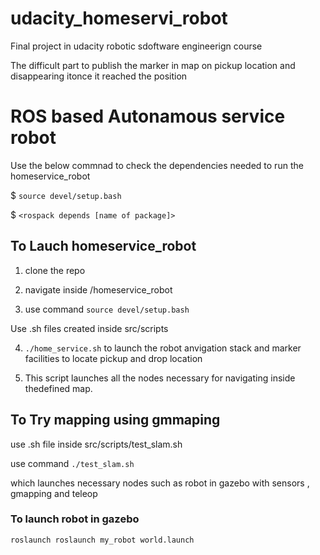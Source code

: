 # udacity_homeservi_robot
Final project in udacity robotic sdoftware engineerign course

The difficult part to publish the marker in map on pickup location and disappearing itonce it reached the position

# ROS based Autonamous service robot

Use the below commnad to check the dependencies needed to run the homeservice_robot

$  `source devel/setup.bash`

$ `<rospack depends [name of package]>`


## To Lauch homeservice_robot 

1. clone the repo 

2. navigate inside /homeservice_robot

3. use command `source devel/setup.bash`

Use .sh files created inside src/scripts 

4. `./home_service.sh` to launch the robot anvigation stack and marker facilities to locate pickup and drop location 

5. This script launches all the nodes necessary for navigating inside thedefined map.


## To Try mapping using gmmaping 

use .sh file inside src/scripts/test_slam.sh

use command `./test_slam.sh`


which launches necessary nodes such as robot in gazebo with sensors , gmapping and teleop 


### To launch robot in gazebo

`roslaunch roslaunch my_robot world.launch`
